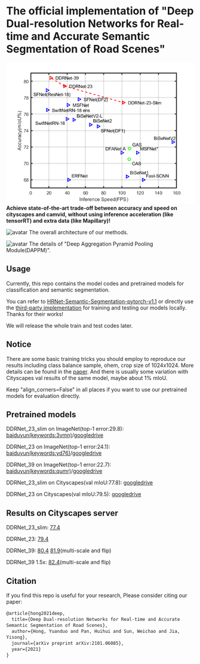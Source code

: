 # The official implementation of "Deep Dual-resolution Networks for Real-time and Accurate Semantic Segmentation of Road Scenes"
 
![avatar](./figs/performance.png)
**Achieve state-of-the-art trade-off between accuracy and speed on cityscapes and camvid, without using inference acceleration (like tensorRT) and extra data (like Mapillary)!** 

![avatar](./figs/DDRNet_seg.png)
The overall architecture of our methods.

![avatar](./figs/DAPPM.png)
The details of "Deep Aggregation Pyramid Pooling Module(DAPPM)".

## Usage

Currently, this repo contains the model codes and pretrained models for classification and semantic segmentation. 

You can refer to [
HRNet-Semantic-Segmentation-pytorch-v1.1](https://github.com/HRNet/HRNet-Semantic-Segmentation/tree/pytorch-v1.1) or directly use the [third-party implementation](https://github.com/chenjun2hao/DDRNet.pytorch) for training and testing our models locally. Thanks for their works! 

We will release the whole train and test codes later.

## Notice

There are some basic training tricks you should employ to reproduce our results including class balance sample, ohem, crop size of 1024x1024. More details can be found in the [paper](https://arxiv.org/abs/2101.06085). And there is usually some variation with Cityscapes val results of the same model, maybe about 1% mIoU.

Keep "align_corners=False" in all places if you want to use our pretrained models for evaluation directly.



## Pretrained models

DDRNet_23_slim on ImageNet(top-1 error:29.8): [baiduyun(keywords:3vmn)](https://pan.baidu.com/s/15_dzW6Ncj1EOmP20whmngw)/[googledrive](https://drive.google.com/file/d/1mg5tMX7TJ9ZVcAiGSB4PEihPtrJyalB4/view?usp=sharing)

DDRNet_23 on ImageNet(top-1 error:24.1): [baiduyun(keywords:yd76)](https://pan.baidu.com/s/1XAY3nCE2v1uE4gDJnOJ-Kg)/[googledrive](https://drive.google.com/file/d/1VoUsERBeuCaiuQJufu8PqpKKtGvCTdug/view?usp=sharing)

DDRNet_39 on ImageNet(top-1 error:22.7): [baiduyun(keywords:qumr)](https://pan.baidu.com/s/1F0q3JOl_7fUz7sRUkHPTbA)/[googledrive](https://drive.google.com/file/d/122CMx6DZBaRRf-dOHYwuDY9vG0_UQ10i/view?usp=sharing)

DDRNet_23_slim on Cityscapes(val mIoU:77.8): [googledrive](https://drive.google.com/file/d/1d_K3Af5fKHYwxSo8HkxpnhiekhwovmiP/view?usp=sharing)

DDRNet_23 on Cityscapes(val mIoU:79.5): [googledrive](https://drive.google.com/file/d/16viDZhbmuc3y7OSsUo2vhA7V6kYO0KX6/view?usp=sharing)

## Results on Cityscapes server

DDRNet_23_slim: [77.4](https://www.cityscapes-dataset.com/anonymous-results/?id=552a0548931fb49759bde6216f8472f60c470f768ac78b4cd08bf30a3a161e82)

DDRNet_23: [79.4](https://www.cityscapes-dataset.com/anonymous-results/?id=5766a6aff8efa27239e2f1d1085052cdb0a2351a66ef00d1610c9ea226e6770b)

DDRNet_39: [80.4](https://www.cityscapes-dataset.com/anonymous-results/?id=c9a859907b83426a71dcdcb08a7c0ad5b69111a45e61e3fdef5df1ddc680268c) [81.9](https://www.cityscapes-dataset.com/anonymous-results/?id=594e60787c8af8203cd37e5094c764a93b5a0c35e1e699d89ce4a64cb9da447b)(multi-scale and flip)

DDRNet_39 1.5x: [82.4](https://www.cityscapes-dataset.com/anonymous-results/?id=3515d66c1dc86c6daf42800c85a2937205658c6a8e5880904f350d8af234db01)(multi-scale and flip)

## Citation
If you find this repo is useful for your research, Please consider citing our paper:

```
@article{hong2021deep,
  title={Deep Dual-resolution Networks for Real-time and Accurate Semantic Segmentation of Road Scenes},
  author={Hong, Yuanduo and Pan, Huihui and Sun, Weichao and Jia, Yisong},
  journal={arXiv preprint arXiv:2101.06085},
  year={2021}
}
```
